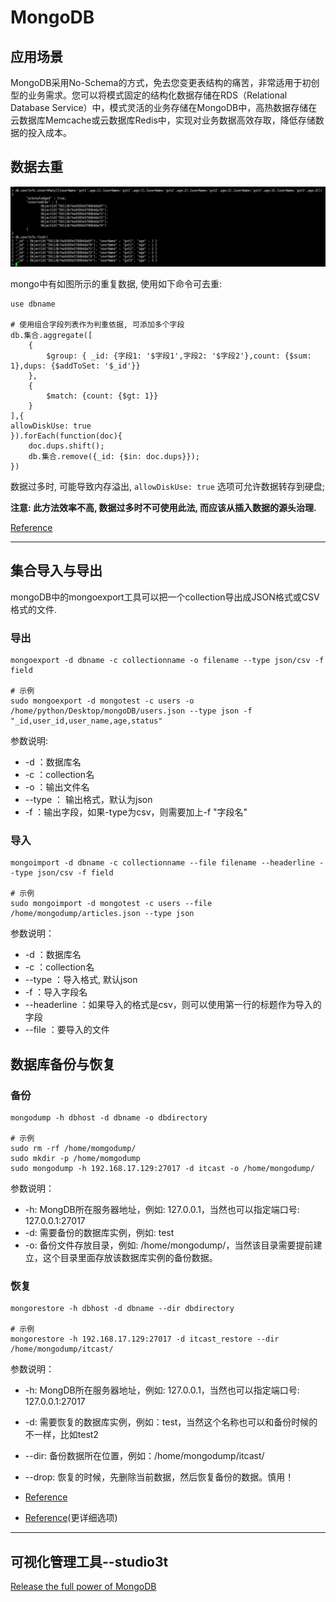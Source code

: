 # MongoDB


<!--more-->

## 应用场景
MongoDB采用No-Schema的方式，免去您变更表结构的痛苦，非常适用于初创型的业务需求。您可以将模式固定的结构化数据存储在RDS（Relational Database Service）中，模式灵活的业务存储在MongoDB中，高热数据存储在云数据库Memcache或云数据库Redis中，实现对业务数据高效存取，降低存储数据的投入成本。




## 数据去重

![pop](/images/202003/mongodb1.png "image1")

mongo中有如图所示的重复数据, 使用如下命令可去重:
```text
use dbname

# 使用组合字段列表作为判重依据, 可添加多个字段
db.集合.aggregate([
    {
        $group: { _id: {字段1: '$字段1',字段2: '$字段2'},count: {$sum: 1},dups: {$addToSet: '$_id'}}
    },
    {
        $match: {count: {$gt: 1}}
    }
],{
allowDiskUse: true
}).forEach(function(doc){
    doc.dups.shift();
    db.集合.remove({_id: {$in: doc.dups}});
})
```

数据过多时, 可能导致内存溢出, ```allowDiskUse: true``` 选项可允许数据转存到硬盘;

**注意: 此方法效率不高, 数据过多时不可使用此法, 而应该从插入数据的源头治理.**

[Reference](https://www.cnblogs.com/nicolegxt/p/24b3653947991ebe73e5d70609ab2943.html)

---


## 集合导入与导出
mongoDB中的mongoexport工具可以把一个collection导出成JSON格式或CSV格式的文件.

### 导出
```shell script
mongoexport -d dbname -c collectionname -o filename --type json/csv -f field

# 示例
sudo mongoexport -d mongotest -c users -o /home/python/Desktop/mongoDB/users.json --type json -f "_id,user_id,user_name,age,status" 

```

参数说明:
* -d ：数据库名
* -c ：collection名
* -o ：输出文件名
* --type ： 输出格式，默认为json
* -f ：输出字段，如果-type为csv，则需要加上-f "字段名"

### 导入

```shell script
mongoimport -d dbname -c collectionname --file filename --headerline --type json/csv -f field

# 示例
sudo mongoimport -d mongotest -c users --file /home/mongodump/articles.json --type json
```

参数说明：
* -d ：数据库名
* -c ：collection名
* --type ：导入格式, 默认json
* -f ：导入字段名
* --headerline ：如果导入的格式是csv，则可以使用第一行的标题作为导入的字段
* --file ：要导入的文件

## 数据库备份与恢复

### 备份

```shell script
mongodump -h dbhost -d dbname -o dbdirectory

# 示例
sudo rm -rf /home/momgodump/
sudo mkdir -p /home/momgodump
sudo mongodump -h 192.168.17.129:27017 -d itcast -o /home/mongodump/
```

参数说明：
* -h: MongDB所在服务器地址，例如: 127.0.0.1，当然也可以指定端口号: 127.0.0.1:27017
* -d: 需要备份的数据库实例，例如: test
* -o: 备份文件存放目录，例如: /home/mongodump/，当然该目录需要提前建立，这个目录里面存放该数据库实例的备份数据。


### 恢复

```shell script
mongorestore -h dbhost -d dbname --dir dbdirectory

# 示例
mongorestore -h 192.168.17.129:27017 -d itcast_restore --dir /home/mongodump/itcast/
```

参数说明：
* -h: MongDB所在服务器地址，例如: 127.0.0.1，当然也可以指定端口号: 127.0.0.1:27017
* -d: 需要恢复的数据库实例，例如：test，当然这个名称也可以和备份时候的不一样，比如test2
* --dir: 备份数据所在位置，例如：/home/mongodump/itcast/
* --drop: 恢复的时候，先删除当前数据，然后恢复备份的数据。慎用！


* [Reference](https://blog.csdn.net/qq_16313365/article/details/56494522)
* [Reference](https://blog.csdn.net/gaomengwang/article/details/78354927)(更详细选项)
---

## 可视化管理工具--studio3t

[Release the full power of MongoDB](https://studio3t.com/)
